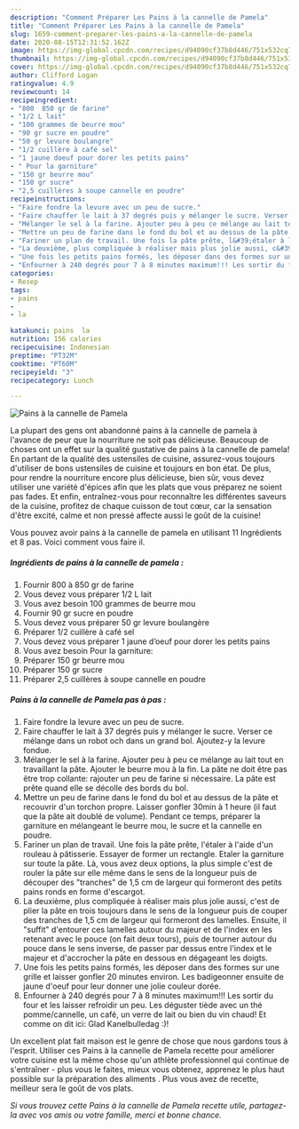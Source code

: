 ```yaml
---
description: "Comment Préparer Les Pains à la cannelle de Pamela"
title: "Comment Préparer Les Pains à la cannelle de Pamela"
slug: 1659-comment-preparer-les-pains-a-la-cannelle-de-pamela
date: 2020-08-15T12:31:52.162Z
image: https://img-global.cpcdn.com/recipes/d94090cf37b8d446/751x532cq70/pains-a-la-cannelle-de-pamela-photo-principale-de-la-recette.jpg
thumbnail: https://img-global.cpcdn.com/recipes/d94090cf37b8d446/751x532cq70/pains-a-la-cannelle-de-pamela-photo-principale-de-la-recette.jpg
cover: https://img-global.cpcdn.com/recipes/d94090cf37b8d446/751x532cq70/pains-a-la-cannelle-de-pamela-photo-principale-de-la-recette.jpg
author: Clifford Logan
ratingvalue: 4.9
reviewcount: 14
recipeingredient:
- "800  850 gr de farine"
- "1/2 L lait"
- "100 grammes de beurre mou"
- "90 gr sucre en poudre"
- "50 gr levure boulangre"
- "1/2 cuillère à café sel"
- "1 jaune doeuf pour dorer les petits pains"
- " Pour la garniture"
- "150 gr beurre mou"
- "150 gr sucre"
- "2,5 cuillères à soupe cannelle en poudre"
recipeinstructions:
- "Faire fondre la levure avec un peu de sucre."
- "Faire chauffer le lait à 37 degrés puis y mélanger le sucre. Verser ce mélange dans un robot och dans un grand bol. Ajoutez-y la levure fondue."
- "Mélanger le sel à la farine. Ajouter peu à peu ce mélange au lait tout en travaillant la pâte. Ajouter le beurre mou à la fin. La pâte ne doit être pas être trop collante: rajouter un peu de farine si nécessaire. La pâte est prête quand elle se décolle des bords du bol."
- "Mettre un peu de farine dans le fond du bol et au dessus de la pâte et recouvrir d&#39;un torchon propre. Laisser gonfler 30min à 1 heure (il faut que la pâte ait doublé de volume). Pendant ce temps, préparer la garniture en mélangeant le beurre mou, le sucre et la cannelle en poudre."
- "Fariner un plan de travail. Une fois la pâte prête, l&#39;étaler à l&#39;aide d&#39;un rouleau à pâtisserie. Essayer de former un rectangle. Etaler la garniture sur toute la pâte. Là, vous avez deux options, la plus simple c&#39;est de rouler la pâte sur elle même dans le sens de la longueur puis de découper des &#34;tranches&#34; de 1,5 cm de largeur qui formeront des petits pains ronds en forme d&#39;escargot."
- "La deuxième, plus compliquée à réaliser mais plus jolie aussi, c&#39;est de plier la pâte en trois toujours dans le sens de la longueur puis de couper des tranches de 1,5 cm de largeur qui formeront des lamelles. Ensuite, il &#34;suffit&#34; d&#39;entourer ces lamelles autour du majeur et de l&#39;index en les retenant avec le pouce (on fait deux tours), puis de tourner autour du pouce dans le sens inverse, de passer par dessus entre l&#39;index et le majeur et d&#39;accrocher la pâte en dessous en dégageant les doigts."
- "Une fois les petits pains formés, les déposer dans des formes sur une grille et laisser gonfler 20 minutes environ. Les badigeonner ensuite de jaune d&#39;oeuf pour leur donner une jolie couleur dorée."
- "Enfourner à 240 degrés pour 7 à 8 minutes maximum!!! Les sortir du four et les laisser refroidir un peu. Les déguster tiède avec un thé pomme/cannelle, un café, un verre de lait ou bien du vin chaud! Et comme on dit ici: Glad Kanelbulledag :)!"
categories:
- Resep
tags:
- pains
- 
- la

katakunci: pains  la 
nutrition: 156 calories
recipecuisine: Indonesian
preptime: "PT32M"
cooktime: "PT60M"
recipeyield: "3"
recipecategory: Lunch

---
```



![Pains à la cannelle de Pamela](https://img-global.cpcdn.com/recipes/d94090cf37b8d446/751x532cq70/pains-a-la-cannelle-de-pamela-photo-principale-de-la-recette.jpg)

La plupart des gens ont abandonné pains à la cannelle de pamela à l'avance de peur que la nourriture ne soit pas délicieuse. Beaucoup de choses ont un effet sur la qualité gustative de pains à la cannelle de pamela! En partant de la qualité des ustensiles de cuisine, assurez-vous toujours d'utiliser de bons ustensiles de cuisine et toujours en bon état. De plus, pour rendre la nourriture encore plus délicieuse, bien sûr, vous devez utiliser une variété d'épices afin que les plats que vous préparez ne soient pas fades. Et enfin, entraînez-vous pour reconnaître les différentes saveurs de la cuisine, profitez de chaque cuisson de tout cœur, car la sensation d'être excité, calme et non pressé affecte aussi le goût de la cuisine!

<!--inarticleads1-->

Vous pouvez avoir pains à la cannelle de pamela en utilisant 11 Ingrédients et 8 pas. Voici comment vous faire il.

##### Ingrédients de pains à la cannelle de pamela :

1. Fournir 800 à 850 gr de farine
1. Vous devez vous préparer 1/2 L lait
1. Vous avez besoin 100 grammes de beurre mou
1. Fournir 90 gr sucre en poudre
1. Vous devez vous préparer 50 gr levure boulangère
1. Préparer 1/2 cuillère à café sel
1. Vous devez vous préparer 1 jaune d’oeuf pour dorer les petits pains
1. Vous avez besoin  Pour la garniture:
1. Préparer 150 gr beurre mou
1. Préparer 150 gr sucre
1. Préparer 2,5 cuillères à soupe cannelle en poudre




<!--inarticleads2-->

##### Pains à la cannelle de Pamela pas à pas :

1. Faire fondre la levure avec un peu de sucre.
1. Faire chauffer le lait à 37 degrés puis y mélanger le sucre. Verser ce mélange dans un robot och dans un grand bol. Ajoutez-y la levure fondue.
1. Mélanger le sel à la farine. Ajouter peu à peu ce mélange au lait tout en travaillant la pâte. Ajouter le beurre mou à la fin. La pâte ne doit être pas être trop collante: rajouter un peu de farine si nécessaire. La pâte est prête quand elle se décolle des bords du bol.
1. Mettre un peu de farine dans le fond du bol et au dessus de la pâte et recouvrir d&#39;un torchon propre. Laisser gonfler 30min à 1 heure (il faut que la pâte ait doublé de volume). Pendant ce temps, préparer la garniture en mélangeant le beurre mou, le sucre et la cannelle en poudre.
1. Fariner un plan de travail. Une fois la pâte prête, l&#39;étaler à l&#39;aide d&#39;un rouleau à pâtisserie. Essayer de former un rectangle. Etaler la garniture sur toute la pâte. Là, vous avez deux options, la plus simple c&#39;est de rouler la pâte sur elle même dans le sens de la longueur puis de découper des &#34;tranches&#34; de 1,5 cm de largeur qui formeront des petits pains ronds en forme d&#39;escargot.
1. La deuxième, plus compliquée à réaliser mais plus jolie aussi, c&#39;est de plier la pâte en trois toujours dans le sens de la longueur puis de couper des tranches de 1,5 cm de largeur qui formeront des lamelles. Ensuite, il &#34;suffit&#34; d&#39;entourer ces lamelles autour du majeur et de l&#39;index en les retenant avec le pouce (on fait deux tours), puis de tourner autour du pouce dans le sens inverse, de passer par dessus entre l&#39;index et le majeur et d&#39;accrocher la pâte en dessous en dégageant les doigts.
1. Une fois les petits pains formés, les déposer dans des formes sur une grille et laisser gonfler 20 minutes environ. Les badigeonner ensuite de jaune d&#39;oeuf pour leur donner une jolie couleur dorée.
1. Enfourner à 240 degrés pour 7 à 8 minutes maximum!!! Les sortir du four et les laisser refroidir un peu. Les déguster tiède avec un thé pomme/cannelle, un café, un verre de lait ou bien du vin chaud! Et comme on dit ici: Glad Kanelbulledag :)!




<!--inarticleads1-->

<p>
Un excellent plat fait maison est le genre de chose que nous gardons tous à l'esprit. Utiliser ces Pains à la cannelle de Pamela recette pour améliorer votre cuisine est la même chose qu'un athlète professionnel qui continue de s'entraîner - plus vous le faites, mieux vous obtenez, apprenez le plus haut possible sur la préparation des aliments . Plus vous avez de recette, meilleur sera le goût de vos plats.
</p>

<p>
<i>Si vous trouvez cette Pains à la cannelle de Pamela recette utile, partagez-la avec vos amis ou votre famille, merci et bonne chance.</i>
</p>
